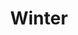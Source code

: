 ---
title: "Winter"
slug: "winter"
description: ""
type: "intern"
members:
    - name: "Freya De Corte"
      direction: "Cross-Media Ontwerp"
      subdirection: "Photo Design"
      disk: "2e Schijf"
thumbnail:
    url: "thumb_400x400.png"
    alt: ""
    height: 1
    width: 1
    text-color: "172d51"
    background-color: "172d51"
media:
    - url: "detail1_DeCorteFreya.png"
      type: "image"
created: 20/01/2017
order: 18
---
